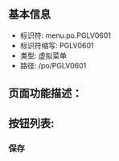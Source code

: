 
## 基本信息

- 标识符: menu.po.PGLV0601
- 标识符缩写: PGLV0601
- 类型: 虚拟菜单
- 路径: /po/PGLV0601

## 页面功能描述：





## 按钮列表:


### 保存


